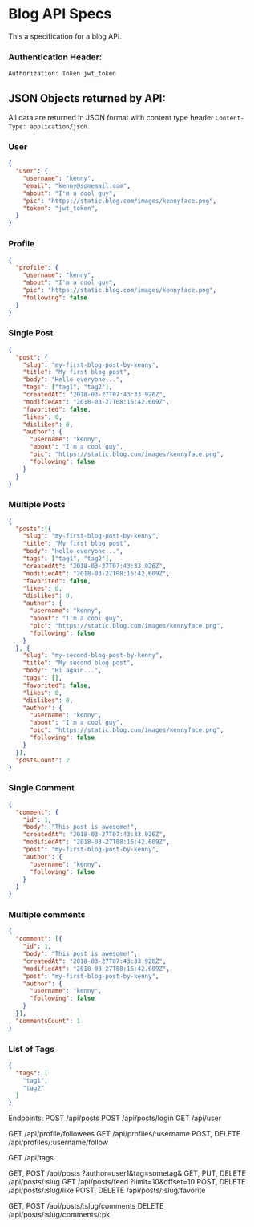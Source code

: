 # Blog API Specs

This a specification for a blog API.

### Authentication Header:

`Authorization: Token jwt_token`

## JSON Objects returned by API:

All data are returned in JSON format with content type header `Content-Type: application/json`.

### User

```JSON
{
  "user": {
    "username": "kenny",
    "email": "kenny@somemail.com",
    "about": "I'm a cool guy",
    "pic": "https://static.blog.com/images/kennyface.png",
    "token": "jwt_token",
  }
}
```

### Profile

```JSON
{
  "profile": {
    "username": "kenny",
    "about": "I'm a cool guy",
    "pic": "https://static.blog.com/images/kennyface.png",
    "following": false
  }
}
```

### Single Post

```JSON
{
  "post": {
    "slug": "my-first-blog-post-by-kenny",
    "title": "My first blog post",
    "body": "Hello everyone...",
    "tags": ["tag1", "tag2"],
    "createdAt": "2018-03-27T07:43:33.926Z",
    "modifiedAt": "2018-03-27T08:15:42.609Z",
    "favorited": false,
    "likes": 0,
    "dislikes": 0,
    "author": {
      "username": "kenny",
      "about": "I'm a cool guy",
      "pic": "https://static.blog.com/images/kennyface.png",
      "following": false
    }
  }
}
```

### Multiple Posts

```JSON
{
  "posts":[{
    "slug": "my-first-blog-post-by-kenny",
    "title": "My first blog post",
    "body": "Hello everyone...",
    "tags": ["tag1", "tag2"],
    "createdAt": "2018-03-27T07:43:33.926Z",
    "modifiedAt": "2018-03-27T08:15:42.609Z",
    "favorited": false,
    "likes": 0,
    "dislikes": 0,
    "author": {
      "username": "kenny",
      "about": "I'm a cool guy",
      "pic": "https://static.blog.com/images/kennyface.png",
      "following": false
    }
  }, {
    "slug": "my-second-blog-post-by-kenny",
    "title": "My second blog post",
    "body": "Hi again...",
    "tags": [],
    "favorited": false,
    "likes": 0,
    "dislikes": 0,
    "author": {
      "username": "kenny",
      "about": "I'm a cool guy",
      "pic": "https://static.blog.com/images/kennyface.png",
      "following": false
    }
  }],
  "postsCount": 2
}
```

### Single Comment

```JSON
{
  "comment": {
    "id": 1,
    "body": "This post is awesome!",
    "createdAt": "2018-03-27T07:43:33.926Z",
    "modifiedAt": "2018-03-27T08:15:42.609Z",
    "post": "my-first-blog-post-by-kenny",
    "author": {
      "username": "kenny",
      "following": false
    }
  }
}
```

### Multiple comments

```JSON
{
  "comment": [{
    "id": 1,
    "body": "This post is awesome!",
    "createdAt": "2018-03-27T07:43:33.926Z",
    "modifiedAt": "2018-03-27T08:15:42.609Z",
    "post": "my-first-blog-post-by-kenny",
    "author": {
      "username": "kenny",
      "following": false
    }
  }],
  "commentsCount": 1
}
```

### List of Tags

```JSON
{
  "tags": [
    "tag1",
    "tag2"
  ]
}
```

Endpoints:
POST /api/posts
POST /api/posts/login
GET /api/user

GET /api/profile/followees
GET /api/profiles/:username
POST, DELETE /api/profiles/:username/follow

GET /api/tags

GET, POST /api/posts ?author=user1&tag=sometag&
GET, PUT, DELETE /api/posts/:slug
GET /api/posts/feed ?limit=10&offset=10
POST, DELETE /api/posts/:slug/like
POST, DELETE /api/posts/:slug/favorite

GET, POST /api/posts/:slug/comments
DELETE /api/posts/:slug/comments/:pk

